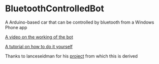 # BluetoothControlledBot
A Arduino-based car that can be controlled by bluetooth from a Windows Phone app

[A video on the working of the bot](https://www.youtube.com/watch?v=Xkfx_4Qlscg)

[A tutorial on how to do it yourself](http://nnsriram.blogspot.in/2015/04/bluetooth-controlled-bot.html)

Thanks to lanceseidman for his [project](https://github.com/lanceseidman/Arduino-Bluetooth-WinPhone8) from which this is derived

